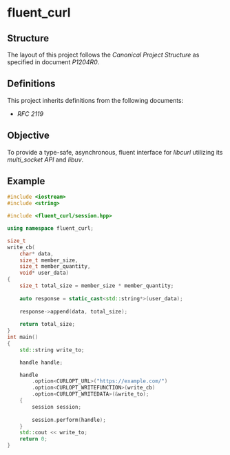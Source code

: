 # fluent_curl

## Structure

The layout of this project follows the _Canonical Project Structure_ as specified in document _P1204R0_.

## Definitions

This project inherits definitions from the following documents:

* _RFC 2119_

## Objective

To provide a type-safe, asynchronous, fluent interface for _libcurl_ utilizing its _multi_socket API_ and _libuv_.

## Example

```c++
#include <iostream>
#include <string>

#include <fluent_curl/session.hpp>

using namespace fluent_curl;

size_t
write_cb(
    char* data,
    size_t member_size,
    size_t member_quantity,
    void* user_data)
{
    size_t total_size = member_size * member_quantity;
    
    auto response = static_cast<std::string*>(user_data);
    
    response->append(data, total_size);
    
    return total_size;
}
int main()
{
    std::string write_to;

    handle handle;

    handle
        .option<CURLOPT_URL>("https://example.com/")
        .option<CURLOPT_WRITEFUNCTION>(write_cb)
        .option<CURLOPT_WRITEDATA>(&write_to);
    {
        session session;
    
        session.perform(handle);
    }
    std::cout << write_to;
    return 0;
}